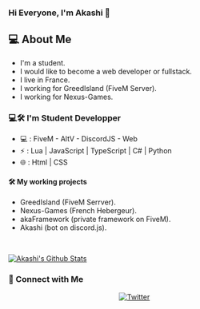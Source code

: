 ### Hi Everyone, I'm Akashi 👋

<h2> 💻 About Me </h2>

- I'm a student.
- I would like to become a web developer or fullstack.
- I live in France.
- I working for GreedIsland (FiveM Server).
- I working for Nexus-Games.

<h3> 💻🛠️ I'm Student Developper </h3>

- 💻 : FiveM - AltV - DiscordJS - Web
- ⚡ : Lua | JavaScript | TypeScript | C# | Python
- 🌐 : Html | CSS

<h4> 🛠️ My working projects </h4>

- GreedIsland (FiveM Serrver).
- Nexus-Games (French Hebergeur).
- akaFramework (private framework on FiveM).
- Akashi (bot on discord.js).

<br/>

[![Akashi's Github Stats](https://github-readme-stats.vercel.app/api?username=ssakashi&show_icons=true)](https://github.com/ssAkashi)

<h3> 📱 Connect with Me </h3>

<p align="center">
  <a href="https://twitter.com/Akashiw3b"><img alt="Twitter" src="https://img.shields.io/badge/Twitter-Akashiw3b-blue?style=flat-square&logo=twitter"></a>


